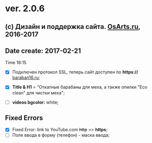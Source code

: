 # ver. 2.0.6  
## (c) Дизайн и поддержка сайта. [OsArts.ru](https://OsArts.ru), 2016-2017
## Date create: 2017-02-21
Time 18:15

+ [x] Подключен протокол SSL, теперь сайт доступен по **https://** [baraban16.ru](https://baraban16.ru);


 + [x] **Title & H1** = "Откатные барабаны для меха, а также опилки "Eco clean" для чистки меха"; 
 + [ ] **videos bgcolor:** white;

## Fixed Errors
 + [x] Fixed Error: link to YouTube.com ~~http~~ >> **https**;
 + [ ] Поле ввода в форму (телефон) - маска ввода;